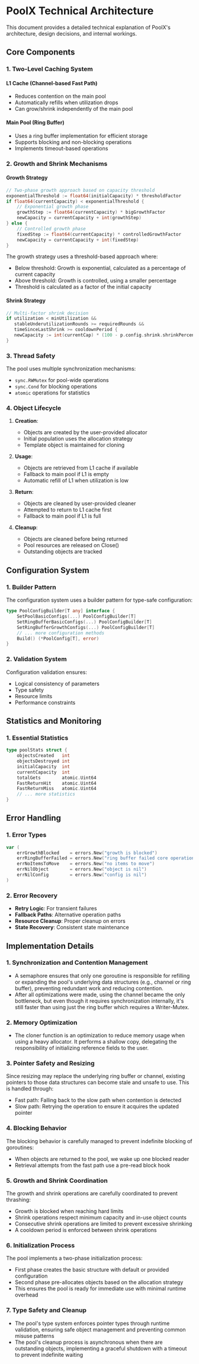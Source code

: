 # PoolX Technical Architecture

This document provides a detailed technical explanation of PoolX's architecture, design decisions, and internal workings.

## Core Components

### 1. Two-Level Caching System

#### L1 Cache (Channel-based Fast Path)

- Reduces contention on the main pool
- Automatically refills when utilization drops
- Can grow/shrink independently of the main pool

#### Main Pool (Ring Buffer)

- Uses a ring buffer implementation for efficient storage
- Supports blocking and non-blocking operations
- Implements timeout-based operations

### 2. Growth and Shrink Mechanisms

#### Growth Strategy

```go
// Two-phase growth approach based on capacity threshold
exponentialThreshold := float64(initialCapacity) * thresholdFactor
if float64(currentCapacity) < exponentialThreshold {
    // Exponential growth phase
    growthStep := float64(currentCapacity) * bigGrowthFactor
    newCapacity = currentCapacity + int(growthStep)
} else {
    // Controlled growth phase
    fixedStep := float64(currentCapacity) * controlledGrowthFactor
    newCapacity = currentCapacity + int(fixedStep)
}
```

The growth strategy uses a threshold-based approach where:

- Below threshold: Growth is exponential, calculated as a percentage of current capacity
- Above threshold: Growth is controlled, using a smaller percentage
- Threshold is calculated as a factor of the initial capacity

#### Shrink Strategy

```go
// Multi-factor shrink decision
if utilization < minUtilization &&
   stableUnderutilizationRounds >= requiredRounds &&
   timeSinceLastShrink >= cooldownPeriod {
   newCapacity := int(currentCap) * (100 - p.config.shrink.shrinkPercent) / 100
}
```

### 3. Thread Safety

The pool uses multiple synchronization mechanisms:

- `sync.RWMutex` for pool-wide operations
- `sync.Cond` for blocking operations
- `atomic` operations for statistics

### 4. Object Lifecycle

1. **Creation**:

   - Objects are created by the user-provided allocator
   - Initial population uses the allocation strategy
   - Template object is maintained for cloning

2. **Usage**:

   - Objects are retrieved from L1 cache if available
   - Fallback to main pool if L1 is empty
   - Automatic refill of L1 when utilization is low

3. **Return**:

   - Objects are cleaned by user-provided cleaner
   - Attempted to return to L1 cache first
   - Fallback to main pool if L1 is full

4. **Cleanup**:
   - Objects are cleaned before being returned
   - Pool resources are released on Close()
   - Outstanding objects are tracked

## Configuration System

### 1. Builder Pattern

The configuration system uses a builder pattern for type-safe configuration:

```go
type PoolConfigBuilder[T any] interface {
    SetPoolBasicConfigs(...) PoolConfigBuilder[T]
    SetRingBufferBasicConfigs(...) PoolConfigBuilder[T]
    SetRingBufferGrowthConfigs(...) PoolConfigBuilder[T]
    // ... more configuration methods
    Build() (*PoolConfig[T], error)
}
```

### 2. Validation System

Configuration validation ensures:

- Logical consistency of parameters
- Type safety
- Resource limits
- Performance constraints

## Statistics and Monitoring

### 1. Essential Statistics

```go
type poolStats struct {
    objectsCreated   int
    objectsDestroyed int
    initialCapacity  int
    currentCapacity  int
    totalGets        atomic.Uint64
    FastReturnHit    atomic.Uint64
    FastReturnMiss   atomic.Uint64
    // ... more statistics
}
```

## Error Handling

### 1. Error Types

```go
var (
    errGrowthBlocked    = errors.New("growth is blocked")
    errRingBufferFailed = errors.New("ring buffer failed core operation")
    errNoItemsToMove    = errors.New("no items to move")
    errNilObject        = errors.New("object is nil")
    errNilConfig        = errors.New("config is nil")
)
```

### 2. Error Recovery

- **Retry Logic**: For transient failures
- **Fallback Paths**: Alternative operation paths
- **Resource Cleanup**: Proper cleanup on errors
- **State Recovery**: Consistent state maintenance

## Implementation Details

### 1. Synchronization and Contention Management

- A semaphore ensures that only one goroutine is responsible for refilling or expanding the pool's underlying data structures (e.g., channel or ring buffer), preventing redundant work and reducing contention.
- After all optimizations were made, using the channel became the only bottleneck, but even though it requires synchronization internally, it's still faster than using just the ring buffer which requires a Writer-Mutex.

### 2. Memory Optimization

- The cloner function is an optimization to reduce memory usage when using a heavy allocator. It performs a shallow copy, delegating the responsibility of initializing reference fields to the user.

### 3. Pointer Safety and Resizing

Since resizing may replace the underlying ring buffer or channel, existing pointers to those data structures can become stale and unsafe to use. This is handled through:

- Fast path: Falling back to the slow path when contention is detected
- Slow path: Retrying the operation to ensure it acquires the updated pointer

### 4. Blocking Behavior

The blocking behavior is carefully managed to prevent indefinite blocking of goroutines:

- When objects are returned to the pool, we wake up one blocked reader
- Retrieval attempts from the fast path use a pre-read block hook

### 5. Growth and Shrink Coordination

The growth and shrink operations are carefully coordinated to prevent thrashing:

- Growth is blocked when reaching hard limits
- Shrink operations respect minimum capacity and in-use object counts
- Consecutive shrink operations are limited to prevent excessive shrinking
- A cooldown period is enforced between shrink operations

### 6. Initialization Process

The pool implements a two-phase initialization process:

- First phase creates the basic structure with default or provided configuration
- Second phase pre-allocates objects based on the allocation strategy
- This ensures the pool is ready for immediate use with minimal runtime overhead

### 7. Type Safety and Cleanup

- The pool's type system enforces pointer types through runtime validation, ensuring safe object management and preventing common misuse patterns
- The pool's cleanup process is asynchronous when there are outstanding objects, implementing a graceful shutdown with a timeout to prevent indefinite waiting

